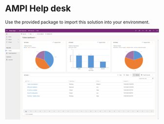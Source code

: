 # AMPI Help desk
Use the provided package to import this solution into your environment.

![solution](images/AMPIHelpdesk.png)